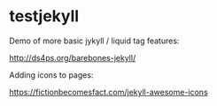 # testjekyll

Demo of more basic jykyll / liquid tag features: 

http://ds4ps.org/barebones-jekyll/

Adding icons to pages: 

https://fictionbecomesfact.com/jekyll-awesome-icons
